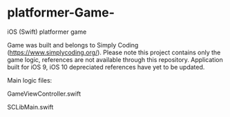 # platformer-Game-
iOS (Swift) platformer game 


Game was built and belongs to Simply Coding (https://www.simplycoding.org/). 
Please note this project contains only the game logic, references are not available through this repository. 
Application built for iOS 9, iOS 10 depreciated references have yet to be updated.

Main logic files:

GameViewController.swift

SCLibMain.swift 

